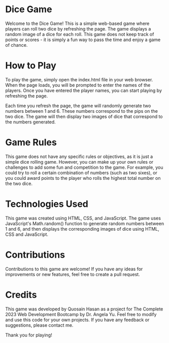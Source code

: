 # Dice Game
Welcome to the Dice Game! This is a simple web-based game where players can roll two dice by refreshing the page. The game displays a random image of a dice for each roll. This game does not keep track of points or scores - it is simply a fun way to pass the time and enjoy a game of chance.

# How to Play
To play the game, simply open the index.html file in your web browser. When the page loads, you will be prompted to enter the names of the players. Once you have entered the player names, you can start playing by refreshing the page.

Each time you refresh the page, the game will randomly generate two numbers between 1 and 6. These numbers correspond to the pips on the two dice. The game will then display two images of dice that correspond to the numbers generated.

# Game Rules
This game does not have any specific rules or objectives, as it is just a simple dice rolling game. However, you can make up your own rules or challenges to add some fun and competition to the game. For example, you could try to roll a certain combination of numbers (such as two sixes), or you could award points to the player who rolls the highest total number on the two dice.

# Technologies Used
This game was created using HTML, CSS, and JavaScript. The game uses JavaScript's Math.random() function to generate random numbers between 1 and 6, and then displays the corresponding images of dice using HTML, CSS and JavaScript.

# Contributions
Contributions to this game are welcome! If you have any ideas for improvements or new features, feel free to create a pull request.

# Credits
This game was developed by Quosain Hasan as a project for The Complete 2023 Web Development Bootcamp by Dr. Angela Yu. Feel free to modify and use this code for your own projects. If you have any feedback or suggestions, please contact me.

Thank you for playing!
